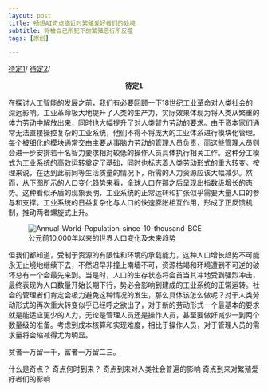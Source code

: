 ```yaml
---
layout: post
title: 畅想AI奇点临近时繁殖爱好者们的处境
subtitle: 将被自己所犯下的繁殖恶行所反噬
tags: [原创]

---
```

<a href="#TBD1">待定1</a>/
<a href="#TBD2">待定2</a>/

<p id="TBD1" style="text-align: center; font-family: 'SimHei', sans-serif; font-weight: bold;">待定1</p>

在探讨人工智能的发展之前，我们有必要回顾一下18世纪工业革命对人类社会的深远影响。工业革命极大地提升了人类的生产力，实际效果体现为将人类从繁重的体力劳动中解放出来，同时也大幅提升了对人类智力劳动的要求。由于资本家们通常无法直接操控复杂的工业系统，他们不得不将庞大的工业体系进行模块化管理。每个被细化的模块通常交由主要从事脑力劳动的管理人员负责，而这些管理人员则会进一步安排若干名智力要求相对较低的操作人员具体执行相关工作。这种分工模式为工业系统的高效运转奠定了基础，同时也标志着人类劳动形式的重大转变。按理来说，在达到此前同等生活质量的情况下，所需的人力资源应该大幅减少。然而，从下图所示的人口变化趋势来看，全球人口在那之后呈现出指数级增长的态势。这种看似矛盾的现象表明，工业系统的正常运转和扩张似乎需要大量人口的参与和支撑。工业系统的日益复杂化与人口的快速膨胀相互作用，形成了正反馈机制，推动两者螺旋式上升。


<figure>
    <img src="{{ site.baseurl }}/assets/images/Annual-World-Population-since-10-thousand-BCE.png" alt="Annual-World-Population-since-10-thousand-BCE">
    <figcaption>公元前10,000年以来的世界人口变化及未来趋势</figcaption>
</figure>
但我们都知道，受制于资源的有限性和环境的承载能力，这种人口增长趋势不可能永无止境地继续下去，不然迟早非撞上南墙不可，资源枯竭和环境遭到不可逆的破坏总有一个会最先来到。当是时，人口的生存状态将会首当其冲地受到强烈冲击，最终表现为人口数量开始长期下行，势必会影响到建成的工业系统的正常运转。社会的管理者们肯定会极力避免这种情况的发生，那么具体该怎么做呢？对于人类劳动形式的再次重大转变似乎已经呼之欲出了，对于新的劳动形式一个最基本的要求就是能适应更少的人力，无论是管理人员还是操作人员，甚至要做好减少一到两个数量级的准备。考虑到成本核算和实现难度，相比于操作人员，对于管理人员的需求量将会缩减得尤为明显。



贫者一万留一千，富者一万留二三。

什么是奇点？
奇点何时到来？
奇点到来对人类社会普遍的影响
奇点到来对繁殖爱好者们的影响

